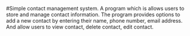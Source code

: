 #Simple contact management system.
A program which is  allows users to store and manage contact information. The program provides options to add a new contact by entering their name, phone number, email address. And allow users to view contact, delete contact, edit contact.
